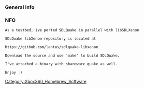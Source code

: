 ### General Info

### NFO

    As a testbed, ive ported SDLQuake in parallel with libSDLXenon

    SDLQuake libXenon repository is located at

    https://github.com/lantus/sdlquake-libxenon

    Download the source and use 'make' to build SDLQuake.

    I've attached a binary with shareware quake as well.

    Enjoy :)

[Category:Xbox360_Homebrew_Software](Category_Xbox360_Homebrew_Software.md "wikilink")
